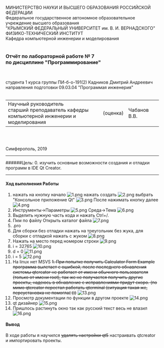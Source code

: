 МИНИСТЕРСТВО НАУКИ  И ВЫСШЕГО ОБРАЗОВАНИЯ РОССИЙСКОЙ ФЕДЕРАЦИИ  
Федеральное государственное автономное образовательное учреждение высшего образования  
"КРЫМСКИЙ ФЕДЕРАЛЬНЫЙ УНИВЕРСИТЕТ им. В. И. ВЕРНАДСКОГО"  
ФИЗИКО-ТЕХНИЧЕСКИЙ ИНСТИТУТ  
Кафедра компьютерной инженерии и моделирования
<br/><br/>

### Отчёт по лабораторной работе № 7<br/> по дисциплине "Программирование"
<br/>

студента 1 курса группы ПИ-б-о-191(2) 
Кадников Дмитрий Андреевич
направления подготовки 09.03.04 "Программая инженерия"  
<br/>

<table>
<tr><td>Научный руководитель<br/> старший преподаватель кафедры<br/> компьютерной инженерии и моделирования</td>
<td>(оценка)</td>
<td>Чабанов В.В.</td>
</tr>
</table>
<br/><br/>

Симферополь, 2019


***
######Цель:
0. изучить основные возможности создания и отладки программ в IDE Qt Creator.

***
#### Ход выполнения Работы
1. нажать на кнопку начало
![1.png](./1.png)
нажать создать
![2.png](./2.png)
выбрать "Консольное приложение Qt"
![3.png](./3.png)
После нажимать кнопку далее
![4.png](./4.png)
1. Инструменты->Параметры
![5.png](./5.png)
Среда->Тема
![6.png](./6.png)
1. Выделить нужную часть кода и нажать Ctrl+/.
2. Пкм по файлу Открыть каталог файла
![7.png](./7.png)
1. .pro
2. Для сборки без отладки нажать на треугольник без жука, для сборки с отладкой нажать с жуком
![8.png](./8.png)
1. Нажать на место перед номером строки
![9.png](./9.png)
1. i = 32765
![10.png](./10.png)
1. d = 0
![11.png](./11.png)
1. i = 5
![12.png](./12.png)
1. На linux нет MSVS
~~1. При попытке получить Calculator Form Example программа вылетает с ошибкой, после последнего обнавления системы qtcreator не работает от имени обычного пользователя (только от имени root), так же не получается получить другие проекты, надеюсь в обнавление с исправлениями придут скоро. (по мимо qtcreator перестал работать qterminal (ситуация такая же, переустановка не помогла(       )))~~
![13.png](./13.png)
1. Просмотр документации по функции в другом проекте
![14.png](./14.png)
1. qt дизайнер
![15.png](./15.png)
1. Пришлось растинуть окно так как русский текст весь не влазил
![16.png](./16.png)

#### Вывод
В ходе работы я научился ~~удалять настройки qt5~~ настраивать qtcreator и импортировать проекты.

